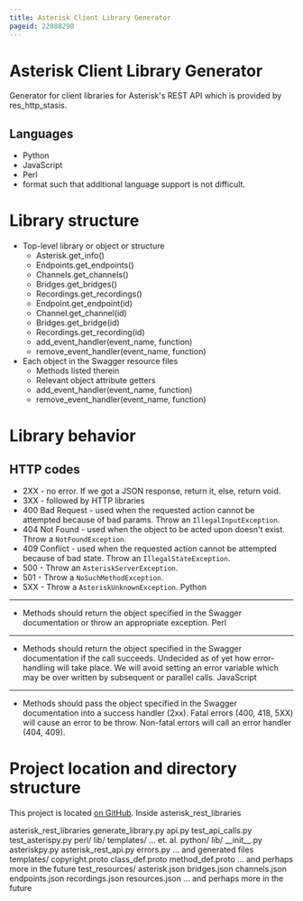 ```yaml
---
title: Asterisk Client Library Generator
pageid: 22088290
---
```


Asterisk Client Library Generator
=================================


Generator for client libraries for Asterisk's REST API which is provided by res\_http\_stasis.


Languages
---------


* Python
* JavaScript
* Perl
* format such that additional language support is not difficult.


Library structure
=================


* Top-level library or object or structure
	+ Asterisk.get\_info()
	+ Endpoints.get\_endpoints()
	+ Channels.get\_channels()
	+ Bridges.get\_bridges()
	+ Recordings.get\_recordings()
	+ Endpoint.get\_endpoint(id)
	+ Channel.get\_channel(id)
	+ Bridges.get\_bridge(id)
	+ Recordings.get\_recording(id)
	+ add\_event\_handler(event\_name, function)
	+ remove\_event\_handler(event\_name, function)
* Each object in the Swagger resource files
	+ Methods listed therein
	+ Relevant object attribute getters
	+ add\_event\_handler(event\_name, function)
	+ remove\_event\_handler(event\_name, function)


Library behavior
================


HTTP codes
----------


* 2XX - no error. If we got a JSON response, return it, else, return void.
* 3XX - followed by HTTP libraries
* 400 Bad Request - used when the requested action cannot be attempted because of bad params. Throw an `IllegalInputException`.
* 404 Not Found - used when the object to be acted upon doesn't exist. Throw a `NotFoundException`.
* 409 Conflict - used when the requested action cannot be attempted because of bad state. Throw an `IllegalStateException`.
* 500 - Throw an `AsteriskServerException`.
* 501 - Throw a `NoSuchMethodException`.
* 5XX - Throw a `AsteriskUnknownException`.
Python
------
* Methods should return the object specified in the Swagger documentation or throw an appropriate exception.
Perl
----
* Methods should return the object specified in the Swagger documentation if the call succeeds. Undecided as of yet how error-handling will take place. We will avoid setting an error variable which may be over written by subsequent or parallel calls.
JavaScript
----------
* Methods should pass the object specified in the Swagger documentation into a success handler (2xx). Fatal errors (400, 418, 5XX) will cause an error to be throw. Non-fatal errors will call an error handler (404, 409).


Project location and directory structure
========================================


This project is located [on GitHub](https://github.com/asterisk/asterisk_rest_libraries). Inside asterisk\_rest\_libraries



asterisk\_rest\_libraries
 generate\_library.py
 api.py
 test\_api\_calls.py
 test\_asterispy.py
 perl/
 lib/
 templates/
 ... et. al.
 python/
 lib/
 \_\_init\_\_.py
 asteriskpy.py
 asterisk\_rest\_api.py
 errors.py
 ... and generated files
 templates/
 copyright.proto
 class\_def.proto
 method\_def.proto
 ... and perhaps more in the future
 test\_resources/
 asterisk.json
 bridges.json
 channels.json
 endpoints.json
 recordings.json
 resources.json
 ... and perhaps more in the future
